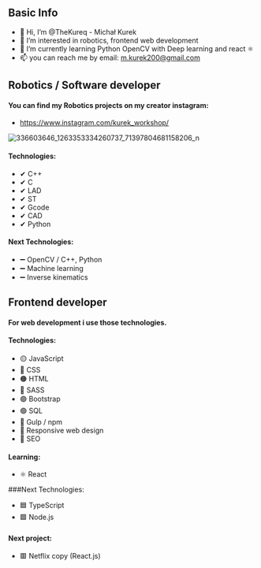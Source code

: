 ## Basic Info

- 👋 Hi, I’m @TheKureq - Michał Kurek
- 👀 I’m interested in robotics, frontend web development
- 🌱 I’m currently learning Python OpenCV with Deep learning and react ⚛
- 📫 you can reach me by email: m.kurek200@gmail.com


## Robotics / Software developer

#### You can find my Robotics projects on my creator instagram:
- https://www.instagram.com/kurek_workshop/


![336603646_1263353334260737_71397804681158206_n](https://user-images.githubusercontent.com/81649868/225700227-3b8b5df2-d595-4ccd-8521-c0d759a9baea.jpg)


#### Technologies:
- ✔ C++
- ✔ C
- ✔ LAD
- ✔ ST
- ✔ Gcode
- ✔ CAD
- ✔ Python


#### Next Technologies:
- ➖ OpenCV / C++, Python
- ➖ Machine learning
- ➖ Inverse kinematics


## Frontend developer

#### For web development i use those technologies.

#### Technologies:
- 🟡 JavaScript
- 🔵 CSS
- 🟠 HTML
- 🔴 SASS
- 🟣 Bootstrap
- 🟢 SQL
- 🥤  Gulp / npm
- 📱   Responsive web design
- 📢 SEO

#### Learning:
- ⚛ React

###Next Technologies:
- 🟦 TypeScript
- 🟩 Node.js

#### Next project:
- 🟥 Netflix copy (React.js)




<!---
TheKureq/TheKureq is a ✨ special ✨ repository because its `README.md` (this file) appears on your GitHub profile.
You can click the Preview link to take a look at your changes.
--->
